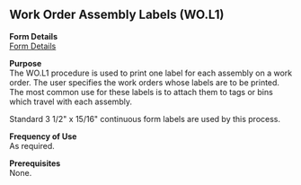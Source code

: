 ##  Work Order Assembly Labels (WO.L1)

<PageHeader />

**Form Details**  
[ Form Details ](WO-L1-1/README.md)   

**Purpose**  
The WO.L1 procedure is used to print one label for each assembly on a work
order. The user specifies the work orders whose labels are to be printed. The
most common use for these labels is to attach them to tags or bins which
travel with each assembly.  
  
Standard 3 1/2" x 15/16" continuous form labels are used by this process.

**Frequency of Use**  
As required.

**Prerequisites**  
None.

<badge text= "Version 8.10.57" vertical="middle" />

<PageFooter />